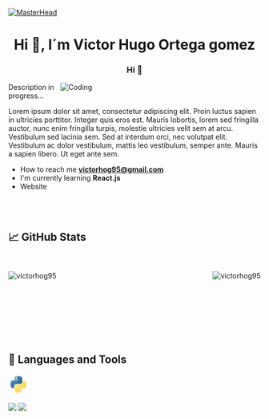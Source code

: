 <!--
**VictorHOG95/VictorHOG95** is a ✨ _special_ ✨ repository because its `README.md` (this file) appears on your GitHub profile.

Here are some ideas to get you started:

- 🔭 I’m currently working on ...
- 🌱 I’m currently learning ...
- 👯 I’m looking to collaborate on ...
- 🤔 I’m looking for help with ...
- 💬 Ask me about ...
- 📫 How to reach me: ...
- 😄 Pronouns: ...
- ⚡ Fun fact: ...
-->

[![MasterHead](https://1.bp.blogspot.com/-7A4WynwLsMw/XbBpCXG8fHI/AAAAAAAAMt4/uOa1bpLskYgrwGbllhSu2SDj_Mig8SXJQCLcBGAsYHQ/s1600/2000_600px.gif)](https://victorhog95.github.io/Portafolio/)

<h1 align="center">Hi 👋, I´m Victor Hugo Ortega gomez</h1>
<h3 align="center">Hi 👋</h3>

<div id="" >
<img align="right" alt="Coding" width="400" src="https://cdn.dribbble.com/users/1162077/screenshots/3848914/programmer.gif">

<p align="left" margin="30px"> Description in progress...
  
  Lorem ipsum dolor sit amet, consectetur adipiscing elit. Proin luctus sapien in ultricies porttitor. Integer quis eros est. Mauris lobortis, lorem sed fringilla auctor, nunc enim fringilla turpis, molestie ultricies velit sem at arcu. Vestibulum sed lacinia sem. Sed at interdum orci, nec volutpat elit. Vestibulum ac dolor vestibulum, mattis leo vestibulum, semper ante. Mauris a sapien libero. Ut eget ante sem.</p>

- How to reach me **victorhog95@gmail.com**
- I'm currently learning **React.js**
- Website []() 
  </div>


<br>
<br>


## &#x1f4c8; GitHub Stats

<br>



<div align="center">
<p><img align="left" src="https://github-readme-stats.vercel.app/api/top-langs?username=victorhog95&show_icons=true&locale=en&layout=compact" alt="victorhog95" /></p>

<p>&nbsp;<img align="right" src="https://github-readme-stats.vercel.app/api?username=victorhog95&show_icons=true&locale=en" alt="victorhog95" /></p>
</div>

<br>
<br>
<br>
<br>
<br>
<br>

## 💼 Languages and Tools

<div>
    <img src="https://github.com/devicons/devicon/blob/master/icons/python/python-original.svg" title="python" alt="python" width="40" height="40">&nbsp;
  </div>
  
![](https://img.shields.io/badge/Code-JavaScript-informational?style=flat&logo=JavaScript&logoColor=white&color=4AB197)
![](https://img.shields.io/badge/Code-Java-informational?style=flat&logo=Java&logoColor=white&color=4AB197)


